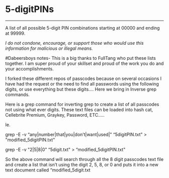 # 5-digitPINs
---
A list of all possible 5-digit PIN combinations starting at 00000 and ending at 99999.

<i> I do not condone, encourage, or support those who would use this information for malicious or illegal means.</i>

#Dabeersboys notes-
This is a big thanks to FullTang who put these lists together. I am super proud of your skillset and proud of the work you do and your accomplishments.

I forked these different repos of passcodes because on several occasions I have had the request or the need to find all passwords using the following digits, or use everything but these digits…. Here we bring in Inverse grep commands.

Here is a grep command for inverting grep to create a list of all passcodes not using what ever digits. These text files can be loaded into hash cat, Cellebrite Premium, Graykey, Password, ETC…..

Ie.

grep -E -v “any|number|that|you|don’t|want|used|” “5digitPIN.txt" > "modified_5digitPIN.txt"

grep -E -v "2|5|8|0" “5digit.txt" > “modified_5digitPIN.txt"

So the above command will search through all the 8 digit passcodes text file and create a list that isn’t using the digit 2, 5, 8, or 0 and puts it into a new text document called “modified_5digit.txt
